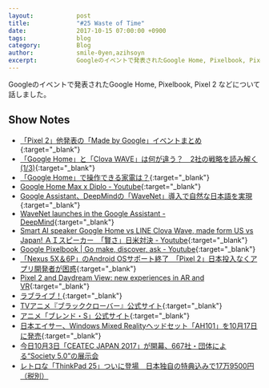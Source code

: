 ```yaml
---
layout:            post
title:             "#25 Waste of Time"
date:              2017-10-15 07:00:00 +0900
tags:              blog
category:          Blog
author:            smile-0yen,azihsoyn
excerpt:           Googleのイベントで発表されたGoogle Home, Pixelbook, Pixel 2 などについて話しました。
---
```


Googleのイベントで発表されたGoogle Home, Pixelbook, Pixel 2 などについて話しました。

## Show Notes
- [「Pixel 2」他発表の「Made by Google」イベントまとめ](http://www.itmedia.co.jp/news/articles/1710/05/news067.html){:target="_blank"}
- [「Google Home」と「Clova WAVE」は何が違う？　2社の戦略を読み解く (1/3)](http://www.itmedia.co.jp/mobile/articles/1710/07/news010.html){:target="_blank"}
- [「Google Home」で操作できる家電は？](http://www.itmedia.co.jp/news/articles/1710/05/news132.html){:target="_blank"}
- [Google Home Max x Diplo - Youtube](https://youtu.be/XSPf5iopZfM){:target="_blank"}
- [Google Assistant、DeepMindの「WaveNet」導入で自然な日本語を実現](http://news.mynavi.jp/news/2017/10/06/058/){:target="_blank"}
- [WaveNet launches in the Google Assistant - DeepMind](https://deepmind.com/blog/wavenet-launches-google-assistant/){:target="_blank"}
- [Smart AI speaker Google Home vs LINE Clova Wave, made form US vs Japan! ＡＩスピーカー　「賢さ」日米対決 - Youtube](https://www.youtube.com/watch?v=9CSr7g8ITo0){:target="_blank"}
- [Google Pixelbook | Go make, discover, ask - Youtube](https://www.youtube.com/watch?v=y8hTxocaxdo){:target="_blank"}
- [「Nexus 5X＆6P」のAndroid OSサポート終了　「Pixel 2」日本投入なくアプリ開発者が困惑](http://www.itmedia.co.jp/news/articles/1710/06/news108.html){:target="_blank"}
- [Pixel 2 and Daydream View: new experiences in AR and VR](https://www.blog.google/products/google-vr/pixel-2-and-daydream-view-new-experiences-ar-and-vr/){:target="_blank"}
- [ラブライブ！](http://www.lovelive-anime.jp/){:target="_blank"}
- [TVアニメ『ブラッククローバー』公式サイト](http://bclover.jp/){:target="_blank"}
- [アニメ「ブレンド・S」公式サイト](http://blend-s.jp/){:target="_blank"}
- [日本エイサー、Windows Mixed Realityヘッドセット「AH101」を10月17日に発売](https://japan.cnet.com/article/35108439/){:target="_blank"}
- [今日10月3日「CEATEC JAPAN 2017」が開幕、667社・団体による“Society 5.0”の展示会](http://internet.watch.impress.co.jp/docs/event/1083653.html)
- [レトロな「ThinkPad 25」ついに登場　日本独自の特典込みで17万9500円（税別）](http://www.itmedia.co.jp/pcuser/articles/1710/05/news011.html)
